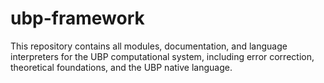 # ubp-framework
This repository contains all modules, documentation, and language interpreters for the UBP computational system, including error correction, theoretical foundations, and the UBP native language.
